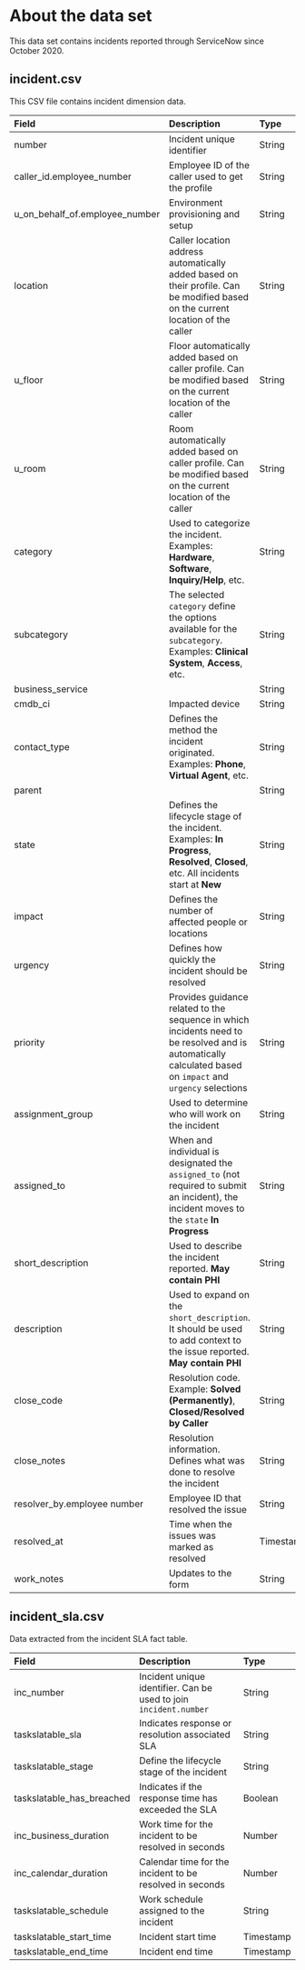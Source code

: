 # About the data set

This data set contains incidents reported through ServiceNow since October 2020.

## incident.csv

This CSV file contains incident dimension data.

| Field | Description | Type |
| :--- | :--- | :--- |
| number | Incident unique identifier | String |
| caller_id.employee_number | Employee ID of the caller used to get the profile | String |
| u_on_behalf_of.employee_number | Environment provisioning and setup | String |
| location | Caller location address automatically added based on their profile. Can be modified based on the current location of the caller | String |
| u_floor | Floor automatically added based on caller profile. Can be modified based on the current location of the caller | String |
| u_room | Room automatically added based on caller profile. Can be modified based on the current location of the caller | String |
| category | Used to categorize the incident. Examples: **Hardware**, **Software**, **Inquiry/Help**, etc. | String |
| subcategory | The selected `category` define the options available for the `subcategory`. Examples: **Clinical System**, **Access**, etc. | String |
| business_service |  | String |
| cmdb_ci | Impacted device | String |
| contact_type | Defines the method the incident originated. Examples: **Phone**, **Virtual Agent**, etc. | String |
| parent |  | String |
| state | Defines the lifecycle stage of the incident. Examples: **In Progress**, **Resolved**, **Closed**, etc. All incidents start at **New** | String |
| impact | Defines the number of affected people or locations | String |
| urgency | Defines how quickly the incident should be resolved | String |
| priority | Provides guidance related to the sequence in which incidents need to be resolved and is automatically calculated based on `impact` and `urgency` selections | String |
| assignment_group | Used to determine who will work on the incident | String |
| assigned_to | When and individual is designated the `assigned_to` (not required to submit an incident), the incident moves to the `state` **In Progress** | String |
| short_description | Used to describe the incident reported. **May contain PHI** | String |
| description | Used to expand on the `short_description`. It should be used to add context to the issue reported. **May contain PHI** | String |
| close_code | Resolution code. Example: **Solved (Permanently)**, **Closed/Resolved by Caller** | String |
| close_notes | Resolution information. Defines what was done to resolve the incident | String |
| resolver_by.employee number | Employee ID that resolved the issue | String |
| resolved_at | Time when the issues was marked as resolved | Timestamp |
| work_notes | Updates to the form | String |

## incident_sla.csv

Data extracted from the incident SLA fact table.

| Field | Description | Type |
| :--- | :--- | :--- |
| inc_number | Incident unique identifier. Can be used to join `incident.number` | String |
| taskslatable_sla | Indicates response or resolution associated SLA | String |
| taskslatable_stage | Define the lifecycle stage of the incident | String |
| taskslatable_has_breached | Indicates if the response time has exceeded the SLA | Boolean |
| inc_business_duration | Work time for the incident to be resolved in seconds  | Number |
| inc_calendar_duration | Calendar time for the incident to be resolved in seconds | Number |
| taskslatable_schedule | Work schedule assigned to the incident | String |
| taskslatable_start_time | Incident start time | Timestamp |
| taskslatable_end_time | Incident end time | Timestamp |

